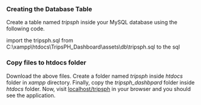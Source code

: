 ### ****Creating the Database Table****

Create a table named *tripsph* inside your MySQL database using the following code.

import the tripsph.sql from C:\xampp\htdocs\TripsPH_Dashboard\assets\db\tripsph.sql to the sql

### ****Copy files to htdocs folder****

Download the above files. Create a folder named *tripsph* inside *htdocs* folder in *xampp* directory. Finally, copy the *tripsph_dashbpard* folder inside *htdocs* folder. Now, visit [localhost/tripsph](http://localhost/tripsph_dashboard) in your browser and you should see the application.
